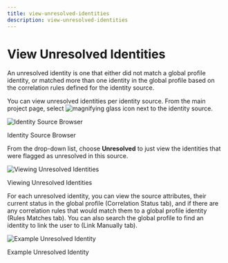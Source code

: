 ```yaml
---
title: view-unresolved-identities
description: view-unresolved-identities
---
```

         
# View Unresolved Identities

An unresolved identity is one that either did not match a global profile identity, or matched more than one identity in the global profile based on the correlation rules defined for the identity source.

You can view unresolved identities per identity source. From the main project page, select ![magnifying glass icon](./media/image60.png) next to the identity source.

![Identity Source Browser](./media/image61.png)

Identity Source Browser

From the drop-down list, choose **Unresolved** to just view the identities that were flagged as unresolved in this source.

![Viewing Unresolved Identities](./media/image62.png)

Viewing Unresolved Identities

For each unresolved identity, you can view the source attributes, their current status in the global profile (Correlation Status tab), and if there are any correlation rules that would match them to a global profile identity (Rules Matches tab). You can also search the global profile to find an identity to link the user to (Link Manually tab).

![Example Unresolved Identity](./media/image63.png)

Example Unresolved Identity
